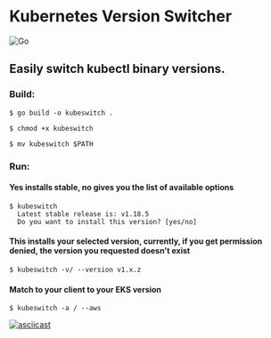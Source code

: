# Kubernetes Version Switcher 

![Go](https://github.com/steamhaus/kubeswitch/workflows/Go/badge.svg?branch=master)

## Easily switch kubectl binary versions.

### Build:

```
$ go build -o kubeswitch .

$ chmod +x kubeswitch 

$ mv kubeswitch $PATH

```

### Run:
#### Yes installs stable, no gives you the list of available options
```
$ kubeswitch
  Latest stable release is: v1.18.5
  Do you want to install this version? [yes/no]
```

#### This installs your selected version, currently, if you get permission denied, the version you requested doesn't exist
```
$ kubeswitch -v/ --version v1.x.z  
```

#### Match to your client to your EKS version
```
$ kubeswitch -a / --aws 
```




[![asciicast](https://asciinema.org/a/qHmIcoVAScse9o0sGn2BFDZ11.svg)](https://asciinema.org/a/qHmIcoVAScse9o0sGn2BFDZ11)

